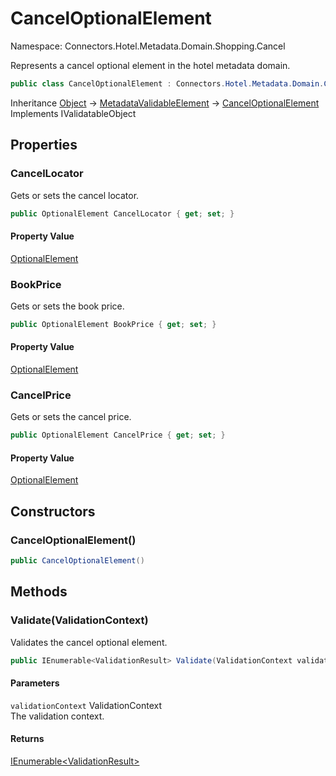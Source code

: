 # CancelOptionalElement

Namespace: Connectors.Hotel.Metadata.Domain.Shopping.Cancel

Represents a cancel optional element in the hotel metadata domain.

```csharp
public class CancelOptionalElement : Connectors.Hotel.Metadata.Domain.Common.MetadataValidableElement, System.ComponentModel.DataAnnotations.IValidatableObject
```

Inheritance [Object](https://docs.microsoft.com/en-us/dotnet/api/system.object) → [MetadataValidableElement](./connectors.hotel.metadata.domain.common.metadatavalidableelement) → [CancelOptionalElement](./connectors.hotel.metadata.domain.shopping.cancel.canceloptionalelement)<br />
Implements IValidatableObject

## Properties

### **CancelLocator**

Gets or sets the cancel locator.

```csharp
public OptionalElement CancelLocator { get; set; }
```

#### Property Value

[OptionalElement](./connectors.hotel.metadata.domain.basetypes.optionalelement)<br />

### **BookPrice**

Gets or sets the book price.

```csharp
public OptionalElement BookPrice { get; set; }
```

#### Property Value

[OptionalElement](./connectors.hotel.metadata.domain.basetypes.optionalelement)<br />

### **CancelPrice**

Gets or sets the cancel price.

```csharp
public OptionalElement CancelPrice { get; set; }
```

#### Property Value

[OptionalElement](./connectors.hotel.metadata.domain.basetypes.optionalelement)<br />

## Constructors

### **CancelOptionalElement()**

```csharp
public CancelOptionalElement()
```

## Methods

### **Validate(ValidationContext)**

Validates the cancel optional element.

```csharp
public IEnumerable<ValidationResult> Validate(ValidationContext validationContext)
```

#### Parameters

`validationContext` ValidationContext<br />
The validation context.

#### Returns

[IEnumerable\<ValidationResult\>](https://docs.microsoft.com/en-us/dotnet/api/system.collections.generic.ienumerable-1)<br />

